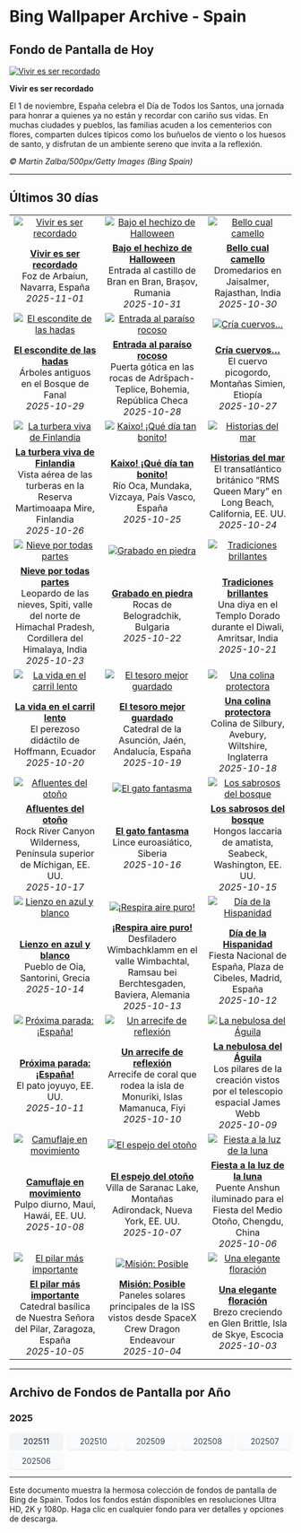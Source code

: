 # Bing Wallpaper Archive - Spain

## Fondo de Pantalla de Hoy

[![Vivir es ser recordado](https://www.bing.com/th?id=OHR.AutumSaints_ES-ES0641147491_UHD.jpg&pid=hp&w=2560)](https://bing.codexun.com/es/detail/20251101)

**Vivir es ser recordado**

El 1 de noviembre, España celebra el Día de Todos los Santos, una jornada para honrar a quienes ya no están y recordar con cariño sus vidas. En muchas ciudades y pueblos, las familias acuden a los cementerios con flores, comparten dulces típicos como los buñuelos de viento o los huesos de santo, y disfrutan de un ambiente sereno que invita a la reflexión.

*© Martín Zalba/500px/Getty Images (Bing Spain)*

---

## Últimos 30 días

| | | |
|:---:|:---:|:---:|
| [![Vivir es ser recordado](https://www.bing.com/th?id=OHR.AutumSaints_ES-ES0641147491_UHD.jpg&pid=hp&w=2560)](https://bing.codexun.com/es/detail/20251101) | [![Bajo el hechizo de Halloween](https://www.bing.com/th?id=OHR.BranCastle_ES-ES0559707677_UHD.jpg&pid=hp&w=2560)](https://bing.codexun.com/es/detail/20251031) | [![Bello cual camello](https://www.bing.com/th?id=OHR.PushkarFair_ES-ES0743477785_UHD.jpg&pid=hp&w=2560)](https://bing.codexun.com/es/detail/20251030) | 
| **[Vivir es ser recordado](https://bing.codexun.com/es/detail/20251101)**<br>Foz de Arbaiun, Navarra, España<br>*2025-11-01* | **[Bajo el hechizo de Halloween](https://bing.codexun.com/es/detail/20251031)**<br>Entrada al castillo de Bran en Bran, Brașov, Rumania<br>*2025-10-31* | **[Bello cual camello](https://bing.codexun.com/es/detail/20251030)**<br>Dromedarios en Jaisalmer, Rajasthan, India<br>*2025-10-30* | 
| [![El escondite de las hadas](https://www.bing.com/th?id=OHR.FanalForest_ES-ES0574680440_UHD.jpg&pid=hp&w=2560)](https://bing.codexun.com/es/detail/20251029) | [![Entrada al paraíso rocoso](https://www.bing.com/th?id=OHR.TepliceRocks_ES-ES0482796188_UHD.jpg&pid=hp&w=2560)](https://bing.codexun.com/es/detail/20251028) | [![Cría cuervos…](https://www.bing.com/th?id=OHR.AfricanRaven_ES-ES0390865860_UHD.jpg&pid=hp&w=2560)](https://bing.codexun.com/es/detail/20251027) | 
| **[El escondite de las hadas](https://bing.codexun.com/es/detail/20251029)**<br>Árboles antiguos en el Bosque de Fanal<br>*2025-10-29* | **[Entrada al paraíso rocoso](https://bing.codexun.com/es/detail/20251028)**<br>Puerta gótica en las rocas de Adršpach-Teplice, Bohemia, República Checa<br>*2025-10-28* | **[Cría cuervos…](https://bing.codexun.com/es/detail/20251027)**<br>El cuervo picogordo, Montañas Simien, Etiopía<br>*2025-10-27* | 
| [![La turbera viva de Finlandia](https://www.bing.com/th?id=OHR.MartimoaapaFinland_ES-ES0251068328_UHD.jpg&pid=hp&w=2560)](https://bing.codexun.com/es/detail/20251026) | [![Kaixo! ¡Qué día tan bonito!](https://www.bing.com/th?id=OHR.PaisVascoDay_ES-ES6776223688_UHD.jpg&pid=hp&w=2560)](https://bing.codexun.com/es/detail/20251025) | [![Historias del mar](https://www.bing.com/th?id=OHR.QueenMary_ES-ES3516526290_UHD.jpg&pid=hp&w=2560)](https://bing.codexun.com/es/detail/20251024) | 
| **[La turbera viva de Finlandia](https://bing.codexun.com/es/detail/20251026)**<br>Vista aérea de las turberas en la Reserva Martimoaapa Mire, Finlandia<br>*2025-10-26* | **[Kaixo! ¡Qué día tan bonito!](https://bing.codexun.com/es/detail/20251025)**<br>Río Oca, Mundaka, Vizcaya, País Vasco, España<br>*2025-10-25* | **[Historias del mar](https://bing.codexun.com/es/detail/20251024)**<br>El transatlántico británico “RMS Queen Mary” en Long Beach, California, EE. UU.<br>*2025-10-24* | 
| [![Nieve por todas partes](https://www.bing.com/th?id=OHR.SnowLeopard_ES-ES0046977195_UHD.jpg&pid=hp&w=2560)](https://bing.codexun.com/es/detail/20251023) | [![Grabado en piedra](https://www.bing.com/th?id=OHR.BulgariaRocks_ES-ES9951900468_UHD.jpg&pid=hp&w=2560)](https://bing.codexun.com/es/detail/20251022) | [![Tradiciones brillantes](https://www.bing.com/th?id=OHR.DiyaDiwali_ES-ES9858455543_UHD.jpg&pid=hp&w=2560)](https://bing.codexun.com/es/detail/20251021) | 
| **[Nieve por todas partes](https://bing.codexun.com/es/detail/20251023)**<br>Leopardo de las nieves, Spiti, valle del norte de Himachal Pradesh, Cordillera del Himalaya, India<br>*2025-10-23* | **[Grabado en piedra](https://bing.codexun.com/es/detail/20251022)**<br>Rocas de Belogradchik, Bulgaria<br>*2025-10-22* | **[Tradiciones brillantes](https://bing.codexun.com/es/detail/20251021)**<br>Una diya en el Templo Dorado durante el Diwali, Amritsar, India<br>*2025-10-21* | 
| [![La vida en el carril lento](https://www.bing.com/th?id=OHR.HoffmansSloth_ES-ES9765798870_UHD.jpg&pid=hp&w=2560)](https://bing.codexun.com/es/detail/20251020) | [![El tesoro mejor guardado](https://www.bing.com/th?id=OHR.JaenCathedral_ES-ES4511407655_UHD.jpg&pid=hp&w=2560)](https://bing.codexun.com/es/detail/20251019) | [![Una colina protectora](https://www.bing.com/th?id=OHR.SilburyHill_ES-ES9628182073_UHD.jpg&pid=hp&w=2560)](https://bing.codexun.com/es/detail/20251018) | 
| **[La vida en el carril lento](https://bing.codexun.com/es/detail/20251020)**<br>El perezoso didáctilo de Hoffmann, Ecuador<br>*2025-10-20* | **[El tesoro mejor guardado](https://bing.codexun.com/es/detail/20251019)**<br>Catedral de la Asunción, Jaén, Andalucía, España<br>*2025-10-19* | **[Una colina protectora](https://bing.codexun.com/es/detail/20251018)**<br>Colina de Silbury, Avebury, Wiltshire, Inglaterra<br>*2025-10-18* | 
| [![Afluentes del otoño](https://www.bing.com/th?id=OHR.RockRiverFalls_ES-ES6474484835_UHD.jpg&pid=hp&w=2560)](https://bing.codexun.com/es/detail/20251017) | [![El gato fantasma](https://www.bing.com/th?id=OHR.SiberianLynx_ES-ES1284959959_UHD.jpg&pid=hp&w=2560)](https://bing.codexun.com/es/detail/20251016) | [![Los sabrosos del bosque](https://www.bing.com/th?id=OHR.AmethystLaccaria_ES-ES1228402064_UHD.jpg&pid=hp&w=2560)](https://bing.codexun.com/es/detail/20251015) | 
| **[Afluentes del otoño](https://bing.codexun.com/es/detail/20251017)**<br>Rock River Canyon Wilderness, Península superior de Míchigan, EE. UU.<br>*2025-10-17* | **[El gato fantasma](https://bing.codexun.com/es/detail/20251016)**<br>Lince euroasiático, Siberia<br>*2025-10-16* | **[Los sabrosos del bosque](https://bing.codexun.com/es/detail/20251015)**<br>Hongos laccaria de amatista, Seabeck, Washington, EE. UU.<br>*2025-10-15* | 
| [![Lienzo en azul y blanco](https://www.bing.com/th?id=OHR.OiaSantorini_ES-ES1170312678_UHD.jpg&pid=hp&w=2560)](https://bing.codexun.com/es/detail/20251014) | [![¡Respira aire puro!](https://www.bing.com/th?id=OHR.HinterseeWaterfall_ES-ES0526830866_UHD.jpg&pid=hp&w=2560)](https://bing.codexun.com/es/detail/20251013) | [![Día de la Hispanidad](https://www.bing.com/th?id=OHR.DaySpain_ES-ES2088635486_UHD.jpg&pid=hp&w=2560)](https://bing.codexun.com/es/detail/20251012) | 
| **[Lienzo en azul y blanco](https://bing.codexun.com/es/detail/20251014)**<br>Pueblo de Oia, Santorini, Grecia<br>*2025-10-14* | **[¡Respira aire puro!](https://bing.codexun.com/es/detail/20251013)**<br>Desfiladero Wimbachklamm en el valle Wimbachtal, Ramsau bei Berchtesgaden, Baviera, Alemania<br>*2025-10-13* | **[Día de la Hispanidad](https://bing.codexun.com/es/detail/20251012)**<br>Fiesta Nacional de España, Plaza de Cibeles, Madrid, España<br>*2025-10-12* | 
| [![Próxima parada: ¡España!](https://www.bing.com/th?id=OHR.WoodDuckHen_ES-ES1058654365_UHD.jpg&pid=hp&w=2560)](https://bing.codexun.com/es/detail/20251011) | [![Un arrecife de reflexión](https://www.bing.com/th?id=OHR.MonurikiFiji_ES-ES0990792283_UHD.jpg&pid=hp&w=2560)](https://bing.codexun.com/es/detail/20251010) | [![La nebulosa del Águila](https://www.bing.com/th?id=OHR.WebbPillars_ES-ES0926278571_UHD.jpg&pid=hp&w=2560)](https://bing.codexun.com/es/detail/20251009) | 
| **[Próxima parada: ¡España!](https://bing.codexun.com/es/detail/20251011)**<br>El pato joyuyo, EE. UU.<br>*2025-10-11* | **[Un arrecife de reflexión](https://bing.codexun.com/es/detail/20251010)**<br>Arrecife de coral que rodea la isla de Monuriki, Islas Mamanuca, Fiyi<br>*2025-10-10* | **[La nebulosa del Águila](https://bing.codexun.com/es/detail/20251009)**<br>Los pilares de la creación vistos por el telescopio espacial James Webb<br>*2025-10-09* | 
| [![Camuflaje en movimiento](https://www.bing.com/th?id=OHR.OctopusCyanea_ES-ES0861664902_UHD.jpg&pid=hp&w=2560)](https://bing.codexun.com/es/detail/20251008) | [![El espejo del otoño](https://www.bing.com/th?id=OHR.SaranacLake_ES-ES0795608317_UHD.jpg&pid=hp&w=2560)](https://bing.codexun.com/es/detail/20251007) | [![Fiesta a la luz de la luna](https://www.bing.com/th?id=OHR.AnshunBridge_ES-ES0720553853_UHD.jpg&pid=hp&w=2560)](https://bing.codexun.com/es/detail/20251006) | 
| **[Camuflaje en movimiento](https://bing.codexun.com/es/detail/20251008)**<br>Pulpo diurno, Maui, Hawái, EE. UU.<br>*2025-10-08* | **[El espejo del otoño](https://bing.codexun.com/es/detail/20251007)**<br>Villa de Saranac Lake, Montañas Adirondack, Nueva York, EE. UU.<br>*2025-10-07* | **[Fiesta a la luz de la luna](https://bing.codexun.com/es/detail/20251006)**<br>Puente Anshun iluminado para el Fiesta del Medio Otoño, Chengdu, China<br>*2025-10-06* | 
| [![El pilar más importante](https://www.bing.com/th?id=OHR.ElPilarZaragoza_ES-ES2251401044_UHD.jpg&pid=hp&w=2560)](https://bing.codexun.com/es/detail/20251005) | [![Misión: Posible](https://www.bing.com/th?id=OHR.DragonEndeavour_ES-ES0464086432_UHD.jpg&pid=hp&w=2560)](https://bing.codexun.com/es/detail/20251004) | [![Una elegante floración](https://www.bing.com/th?id=OHR.SkyeHeather_ES-ES0179378651_UHD.jpg&pid=hp&w=2560)](https://bing.codexun.com/es/detail/20251003) | 
| **[El pilar más importante](https://bing.codexun.com/es/detail/20251005)**<br>Catedral basílica de Nuestra Señora del Pilar, Zaragoza, España<br>*2025-10-05* | **[Misión: Posible](https://bing.codexun.com/es/detail/20251004)**<br>Paneles solares principales de la ISS vistos desde SpaceX Crew Dragon Endeavour<br>*2025-10-04* | **[Una elegante floración](https://bing.codexun.com/es/detail/20251003)**<br>Brezo creciendo en Glen Brittle, Isla de Skye, Escocia<br>*2025-10-03* | 


---

## Archivo de Fondos de Pantalla por Año

### 2025
<div style="display: grid; grid-template-columns: repeat(auto-fit, minmax(80px, 1fr)); gap: 6px; margin: 12px 0;">
<a href="https://bing.codexun.com/es/archive/202511" style="padding: 6px 12px; font-size: 14px; border-radius: 6px; box-shadow: 0 1px 2px rgba(0,0,0,0.1); background-color: #f3f4f6; color: #374151; text-decoration: none; text-align: center; transition: background-color 0.2s ease; font-weight: 500;">202511</a>
<a href="https://bing.codexun.com/es/archive/202510" style="padding: 6px 12px; font-size: 14px; border-radius: 6px; box-shadow: 0 1px 2px rgba(0,0,0,0.1); background-color: #f9fafb; color: #374151; text-decoration: none; text-align: center; transition: background-color 0.2s ease;">202510</a>
<a href="https://bing.codexun.com/es/archive/202509" style="padding: 6px 12px; font-size: 14px; border-radius: 6px; box-shadow: 0 1px 2px rgba(0,0,0,0.1); background-color: #f9fafb; color: #374151; text-decoration: none; text-align: center; transition: background-color 0.2s ease;">202509</a>
<a href="https://bing.codexun.com/es/archive/202508" style="padding: 6px 12px; font-size: 14px; border-radius: 6px; box-shadow: 0 1px 2px rgba(0,0,0,0.1); background-color: #f9fafb; color: #374151; text-decoration: none; text-align: center; transition: background-color 0.2s ease;">202508</a>
<a href="https://bing.codexun.com/es/archive/202507" style="padding: 6px 12px; font-size: 14px; border-radius: 6px; box-shadow: 0 1px 2px rgba(0,0,0,0.1); background-color: #f9fafb; color: #374151; text-decoration: none; text-align: center; transition: background-color 0.2s ease;">202507</a>
<a href="https://bing.codexun.com/es/archive/202506" style="padding: 6px 12px; font-size: 14px; border-radius: 6px; box-shadow: 0 1px 2px rgba(0,0,0,0.1); background-color: #f9fafb; color: #374151; text-decoration: none; text-align: center; transition: background-color 0.2s ease;">202506</a>
</div>



---

Este documento muestra la hermosa colección de fondos de pantalla de Bing de Spain. Todos los fondos están disponibles en resoluciones Ultra HD, 2K y 1080p. Haga clic en cualquier fondo para ver detalles y opciones de descarga.
